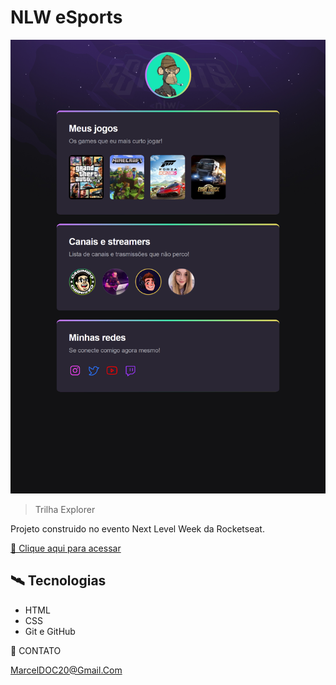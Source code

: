 # NLW eSports 

![Preview](./.GitHub/Preview.png)

> Trilha Explorer

Projeto construido no evento Next Level Week da Rocketseat.

[ 🔗 Clique aqui para acessar](https://marcelcrr.github.io/NLW-eSports/)

## 🛰️ Tecnologias

- HTML
- CSS
- Git e GitHub

💚 CONTATO

MarcelDOC20@Gmail.Com